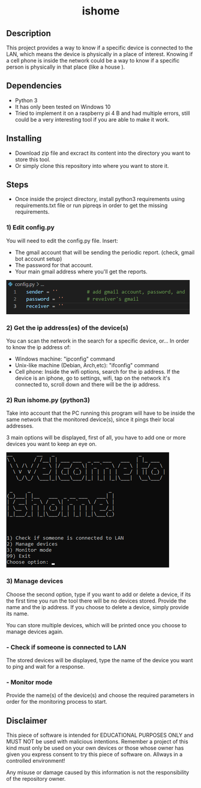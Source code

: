 <h1 align = "center">ishome</h1>


## Description

This project provides a way to know if a specific device is connected to the LAN, which means the device is physically in a place of interest.  Knowing if a cell phone is inside the network could be a way to know if a specific person is physically in that place (like a house ).

## Dependencies

* Python 3
* It has only been tested on Windows 10
* Tried to implement it on a raspberry pi 4 B and had multiple errors, still could be a very interesting tool if you are able to make it work.

## Installing

* Download zip file and excract its content into the directory you want to store this tool.
* Or simply clone this repository into where you want to store it.


## Steps

* Once inside the project directory, install python3 requirements using requirements.txt file or run pipreqs in order to get the missing requirements.
### 1) Edit config.py
 You will need to edit the config.py file. Insert:
 * The gmail account that will be sending the periodic report. (check, gmail bot account setup)
 * The password for that account.
 * Your main gmail address where you'll get the reports. 

![alt text](images/config.png)

### 2) Get the ip address(es) of the device(s)
You can scan the network in the search for a specific device, or...
In order to know the ip address of:
- Windows machine: "ipconfig" command 
- Unix-like machine (Debian, Arch,etc): "ifconfig" command
- Cell phone:  Inside the wifi options, search for the ip address.  If the device is an iphone, go to settings, wifi, tap on the network it's connected to, scroll down and there will be the ip address.

### 2) Run ishome.py (python3)

Take into account that the PC running this program will have to be inside the same network that the monitored device(s), since it pings their local addresses.

3 main options will be displayed, first of all, you have to add one or more devices you want to keep an eye on.

![alt text](images/execute.png)

### 3) Manage devices
Choose the second option, type if you want to add or delete a device, if its the first time you run the tool there will be no devices stored. Provide the name and the ip address.  If you choose to delete a device, simply provide its name.

You can store multiple devices, which will be printed once you choose to manage devices again.

### - Check if someone is connected to LAN
The stored devices will be displayed, type the name of the device you want to ping and wait for a response.

### - Monitor mode

Provide the name(s) of the device(s) and choose the required parameters in order for the monitoring process to start.



## Disclaimer

This piece of software is intended for EDUCATIONAL PURPOSES ONLY and MUST NOT be used with malicious intentions.  Remember a project of this kind must only be used on your own devices or those whose owner has given you express consent to try this piece of software on.  Allways in a controlled environment!


Any misuse or damage caused by this information is not the responsibility of the repository owner. 